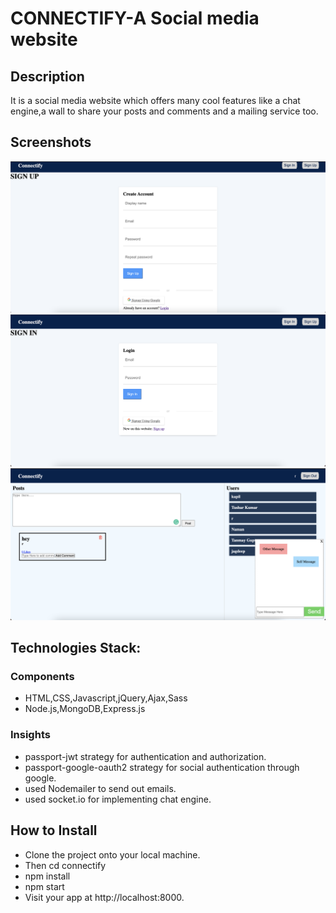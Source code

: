 # CONNECTIFY-A Social media website

## Description
It is a social media website which offers many cool features like a chat engine,a wall to share your posts and comments and a mailing service too.

## Screenshots

![Sign Up Page](assets/images/sign-up.png "Sign Up Page")
![Sign In Page](assets/images/sign-in.png "Sign In Page")
![Home Page](assets/images/home.png "Home page")

## Technologies Stack:

### Components
* HTML,CSS,Javascript,jQuery,Ajax,Sass
* Node.js,MongoDB,Express.js

### Insights

* passport-jwt strategy for authentication and authorization.
* passport-google-oauth2 strategy for social authentication through  google.
* used Nodemailer to send out emails.
* used socket.io for implementing chat engine.

## How to Install

* Clone the project onto your local machine.
* Then cd connectify
* npm install
* npm start
* Visit your app at http://localhost:8000.


